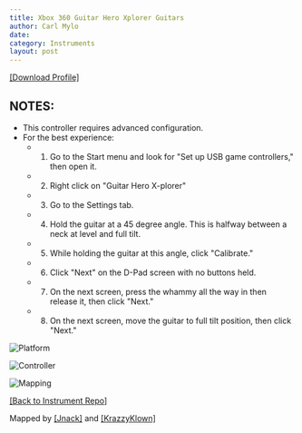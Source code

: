 ```yaml
---
title: Xbox 360 Guitar Hero Xplorer Guitars
author: Carl Mylo
date: 
category: Instruments
layout: post
---
```


[[Download Profile]](https://github.com/hmxmilohax/rb3-pc/raw/main/instrument-repo/Xbox%20360%20Guitar%20Hero%20Xplorer.7z)

## NOTES:

* This controller requires advanced configuration.
* For the best experience:
	* 1. Go to the Start menu and look for "Set up USB game controllers," then open it.
	* 2. Right click on "Guitar Hero X-plorer"
	* 3. Go to the Settings tab.
	* 4. Hold the guitar at a 45 degree angle. This is halfway between a neck at level and full tilt.
	* 5. While holding the guitar at this angle, click "Calibrate."
	* 6. Click "Next" on the D-Pad screen with no buttons held.
	* 7. On the next screen, press the whammy all the way in then release it, then click "Next."
	* 8. On the next screen, move the guitar to full tilt position, then click "Next."


![Platform](https://raw.githubusercontent.com/hmxmilohax/rb3-pc/main/assets/images/instruments/360.png "Platform") 

![Controller](https://raw.githubusercontent.com/hmxmilohax/rb3-pc/main/assets/images/instruments/xplorercontroller.png "Controller") 

![Mapping](https://raw.githubusercontent.com/hmxmilohax/rb3-pc/main/assets/images/instruments/360xplorermapping.png "Mapping") 

[[Back to Instrument Repo]](https://hmxmilohax.github.io/rb3-pc/english/instrumentrepo/#instrument-list)


Mapped by [[Jnack]](https://www.youtube.com/@jnackmclain) and [[KrazzyKlown]](https://www.youtube.com/@KrazzyKlown)